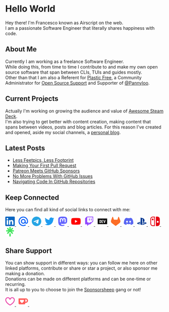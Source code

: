 # Hello World
Hey there! I'm Francesco known as Airscript on the web.  
I am a passionate Software Engineer that literally shares happiness with code.

## About Me
Currently I am working as a freelance Software Engineer.  
While doing this, from time to time I contribute to and make my own open source software that span between CLIs, TUIs and guides mostly.  
Other than that I am also a Referent for [Plastic Free](https://www.plasticfreeonlus.it/), a Community Administrator for [Open Source Support](https://t.me/ptkdev_support_italian) and Supporter of [@Pannyloo](https://instagram.com/pannyloo).

## Current Projects
Actually I'm working on growing the audience and value of [Awesome Steam Deck](https://github.com/airscripts/awesome-steam-deck).  
I'm also trying to get better with content creation, making content that spans between videos, posts and blog articles.
For this reason I've created and opened, aside my social channels, a [personal blog](https://blog.airscript.it).

## Latest Posts
- [Less Feetpics, Less Footprint](https://blog.airscript.it/posts/green-bytes/less-feetpics-less-footprint/)
- [Making Your First Pull Request](https://dev.to/airscript/making-your-first-pull-request-4ahc)
- [Patreon Meets GitHub Sponsors](https://dev.to/airscript/patreon-meets-github-sponsors-2mha)
- [No More Problems With GitHub Issues](https://dev.to/airscript/no-more-problems-with-github-issues-20ne)
- [Navigating Code In GitHub Repositories](https://dev.to/airscript/navigating-code-in-github-repositories-10km)

## Keep Connected
Here you can find all kind of social links to connect with me:  

<a href="https://www.linkedin.com/in/airscript" target="blank">
  <img src="https://raw.githubusercontent.com/airscripts/assets/main/images/linkedin.svg" alt="LinkedIn" width="30px"/>
</a>&nbsp;
<a href="mailto:francesco@airscript.it" target="blank">
  <img src="https://raw.githubusercontent.com/airscripts/assets/main/images/email.svg" alt="Email" width="30px"/>
</a>&nbsp;
<a href="https://t.me/airscript" target="blank">
  <img src="https://raw.githubusercontent.com/airscripts/assets/main/images/telegram.svg" alt="Telegram" width="30px"/>
</a>&nbsp;
<a href="https://x.com/airscript" target="blank">
  <img src="https://raw.githubusercontent.com/airscripts/assets/main/images/twitter.svg" alt="Twitter" width="30px" />
</a>&nbsp;
<a href="https://fosstodon.org/@airscript/" target="blank">
  <img src="https://raw.githubusercontent.com/airscripts/assets/main/images/mastodon.svg" alt="Mastodon" width="30px" />
</a>&nbsp;
<a href="https://www.youtube.com/@airscripts" target="blank">
  <img src="https://raw.githubusercontent.com/airscripts/assets/main/images/youtube.svg" alt="YouTube" width="30px" />
</a>&nbsp;
<a href="https://www.twitch.tv/airscript" target="blank">
  <img src="https://raw.githubusercontent.com/airscripts/assets/main/images/twitch.svg" alt="Twitch" width="30px" />
</a>&nbsp;
<a href="https://dev.to/airscript" target="blank">
  <img src="https://raw.githubusercontent.com/airscripts/assets/main/images/devdotto.svg" alt="Devdotto" width="30px" />
</a>&nbsp;
<a href="https://gitlab.com/airscripts" target="blank">
  <img src="https://raw.githubusercontent.com/airscripts/assets/main/images/gitlab.svg" alt="GitLab" width="30px" />
</a>&nbsp;
<a href="https://discord.com/users/696734789520064552" target="blank">
  <img src="https://raw.githubusercontent.com/airscripts/assets/main/images/discord.svg" alt="Discord" width="30px" />
</a>&nbsp;
<a href="https://psnprofiles.com/Airscript" target="blank">
  <img src="https://raw.githubusercontent.com/airscripts/assets/main/images/playstation.svg" alt="PlayStation" width="30px" />
</a>&nbsp;
<a href="https://tinyurl.com/nintendo-switch-airscript" target="blank">
  <img src="https://raw.githubusercontent.com/airscripts/assets/main/images/nintendo-switch.svg" alt="Nintendo Switch" width="30px" />
</a>&nbsp;
<a href="https://linktr.ee/airscript" target="blank">
  <img src="https://raw.githubusercontent.com/airscripts/assets/main/images/linktree.svg" alt="Linktree" width="30px" />
</a>

## Share Support
You can show support in different ways: you can follow me here on other linked platforms, contribute or share or star a project, or also sponsor me making a donation.  
Donations can be made on different platforms and can be one-time or recurring.  
It is all up to you to choose to join the [Sponsorsheep](https://github.com/airscripts/sponsorsheep) gang or not!

<a href="https://sponsor.airscript.it" target="blank">
  <img src="https://raw.githubusercontent.com/airscripts/assets/main/images/github-sponsors.svg" alt="GitHub Sponsors" width="30px" />
</a>&nbsp;
<a href="https://kofi.airscript.it" target="blank">
  <img src="https://raw.githubusercontent.com/airscripts/assets/main/images/kofi.svg" alt="Kofi" width="30px" />
</a>&nbsp;
